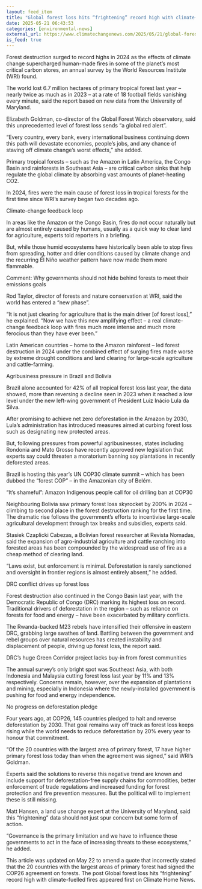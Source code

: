 ```yaml
---
layout: feed_item
title: "Global forest loss hits “frightening” record high with climate-fuelled fires"
date: 2025-05-21 06:43:53
categories: [environmental-news]
external_url: https://www.climatechangenews.com/2025/05/21/global-forest-loss-hits-frightening-record-high-with-climate-fuelled-fires/
is_feed: true
---
```


Forest destruction surged to record highs in 2024 as the effects of climate change supercharged human-made fires in some of the planet’s most critical carbon stores, an annual survey by the World Resources Institute (WRI) found.



The world lost 6.7 million hectares of primary tropical forest last year &#8211; nearly twice as much as in 2023 &#8211; at a rate of 18 football fields vanishing every minute, said the report based on new data from the University of Maryland.



Elizabeth Goldman, co-director of the Global Forest Watch observatory, said this unprecedented level of forest loss sends “a global red alert”.



“Every country, every bank, every international business continuing down this path will devastate economies, people&#8217;s jobs, and any chance of staving off climate change’s worst effects,” she added.





    
        
            

    
        

            

            

                
                    
                                    

            

        
    









Primary tropical forests &#8211; such as the Amazon in Latin America, the Congo Basin and rainforests in Southeast Asia &#8211; are critical carbon sinks that help regulate the global climate by absorbing vast amounts of planet-heating CO2.



In 2024, fires were the main cause of forest loss in tropical forests for the first time since WRI’s survey began two decades ago.



Climate-change feedback loop



In areas like the Amazon or the Congo Basin, fires do not occur naturally but are almost entirely caused by humans, usually as a quick way to clear land for agriculture, experts told reporters in a briefing. 



But, while those humid ecosystems have historically been able to stop fires from spreading, hotter and drier conditions caused by climate change and the recurring El Niño weather pattern have now made them more flammable.




Comment: Why governments should not hide behind forests to meet their emissions goals&nbsp;




Rod Taylor, director of forests and nature conservation at WRI, said the world has entered a “new phase”.



“It is not just clearing for agriculture that is the main driver [of forest loss],” he explained. “Now we have this new amplifying effect &#8211; a real climate-change feedback loop with fires much more intense and much more ferocious than they have ever been.”



Latin American countries &#8211; home to the Amazon rainforest &#8211; led forest destruction in 2024 under the combined effect of surging fires made worse by extreme drought conditions and land clearing for large-scale agriculture and cattle-farming.





    
        
            

    
        

            

            

                
                    
                                    

            

        
    









Agribusiness pressure in Brazil and Bolivia 



Brazil alone accounted for 42% of all tropical forest loss last year, the data showed, more than reversing a decline seen in 2023 when it reached a low level under the new left-wing government of President Luiz Inácio Lula da Silva.



After promising to achieve net zero deforestation in the Amazon by 2030, Lula’s administration has introduced measures aimed at curbing forest loss such as designating new protected areas.



But, following pressures from powerful agribusinesses, states including Rondonia and Mato Grosso have recently approved new legislation that experts say could threaten a moratorium banning soy plantations in recently deforested areas.



Brazil is hosting this year’s UN COP30 climate summit &#8211; which has been dubbed the “forest COP” &#8211; in the Amazonian city of Belém.




“It’s shameful”: Amazon Indigenous people call for oil drilling ban at COP30




Neighbouring Bolivia saw primary forest loss skyrocket by 200% in 2024 &#8211; climbing to second place in the forest destruction ranking for the first time. The dramatic rise follows the government’s efforts to incentivise large-scale agricultural development through tax breaks and subsidies, experts said.



Stasiek Czaplicki Cabezas, a Bolivian forest researcher at Revista Nomadas, said the expansion of agro-industrial agriculture and cattle ranching into forested areas has been compounded by the widespread use of fire as a cheap method of clearing land.



“Laws exist, but enforcement is minimal. Deforestation is rarely sanctioned and oversight in frontier regions is almost entirely absent,” he added.



DRC conflict drives up forest loss



Forest destruction also continued in the Congo Basin last year, with the Democratic Republic of Congo (DRC) marking its highest loss on record. Traditional drivers of deforestation in the region &#8211; such as reliance on forests for food and energy &#8211; have been exacerbated by military conflicts.



The Rwanda-backed M23 rebels have intensified their offensive in eastern DRC, grabbing large swathes of land. Battling between the government and rebel groups over natural resources has created instability and displacement of people, driving up forest loss, the report said.




DRC’s huge Green Corridor project lacks buy-in from forest communities




The annual survey’s only bright spot was Southeast Asia, with both Indonesia and Malaysia cutting forest loss last year by 11% and 13% respectively. Concerns remain, however, over the expansion of plantations and mining, especially in Indonesia where the newly-installed government is pushing for food and energy independence.



No progress on deforestation pledge



Four years ago, at COP26, 145 countries pledged to halt and reverse deforestation by 2030. That goal remains way off track as forest loss keeps rising while the world needs to reduce deforestation by 20% every year to honour that commitment.



“Of the 20 countries with the largest area of primary forest, 17 have higher primary forest loss today than when the agreement was signed,” said WRI’s Goldman.





    
        
            

    
        

            

            

                
                    
                                    

            

        
    









Experts said the solutions to reverse this negative trend are known and include support for deforestation-free supply chains for commodities, better enforcement of trade regulations and increased funding for forest protection and fire prevention measures. But the political will to implement these is still missing.



Matt Hansen, a land use change expert at the University of Maryland, said this “frightening” data should not just spur concern but some form of action.



“Governance is the primary limitation and we have to influence those governments to act in the face of increasing threats to these ecosystems,” he added.



This article was updated on May 22 to amend a quote that incorrectly stated that the 20 countries with the largest areas of primary forest had signed the COP26 agreement on forests.
The post Global forest loss hits &#8220;frightening&#8221; record high with climate-fuelled fires appeared first on Climate Home News.
